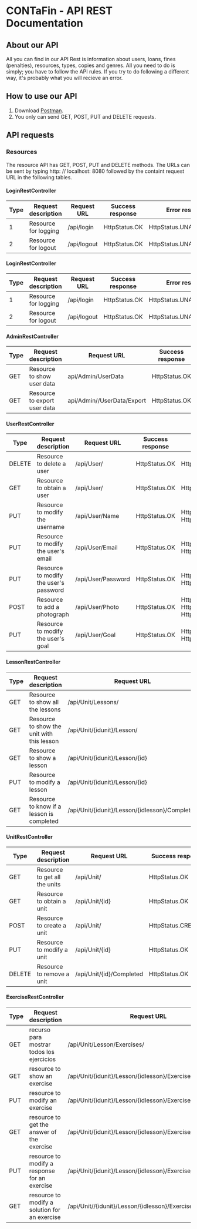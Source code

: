 # CONTaFin - API REST Documentation

## About our API
All you can find in our API Rest is information about users, loans, fines (penalties), resources, types, copies and genres. All you need to do is simply; you have to follow the API rules. If you try to do following a different way, it's probably what you will recieve an error.

## How to use our API
1. Download [Postman](https://www.getpostman.com/).
2. You only can send GET, POST, PUT and DELETE requests.

## API requests
### Resources
The resource API has GET, POST, PUT and DELETE methods.
The URLs can be sent by typing
http: // localhost: 8080 followed by the containt request URL in the following tables.

#### LoginRestController

|Type|Request description|Request URL|Success response|Error response|
|----|-------------------|-----------|----------------|--------------|
|1|Resource for logging|/api/login|HttpStatus.OK|HttpStatus.UNAUTHORIZED|
|2|Resource for logout|/api/logout|HttpStatus.OK|HttpStatus.UNAUTHORIZED|

#### LoginRestController

|Type|Request description|Request URL|Success response|Error response|
|----|-------------------|-----------|----------------|--------------|
|1|Resource for logging|/api/login|HttpStatus.OK|HttpStatus.UNAUTHORIZED|
|2|Resource for logout|/api/logout|HttpStatus.OK|HttpStatus.UNAUTHORIZED|

#### AdminRestController

|Type|Request description|Request URL|Success response|Error response|
|----|-------------------|-----------|----------------|--------------|
|GET|Resource to show user data|api/Admin/UserData|HttpStatus.OK|HttpStatus.UNAUTHORIZED|
|GET|Resource to export user data|api/Admin//UserData/Export|HttpStatus.OK|HttpStatus.INTERNAL_SERVER_ERROR|

#### UserRestController

|Type|Request description|Request URL|Success response|Error response|
|----|-------------------|-----------|----------------|--------------|
|DELETE|Resource to delete a user|/api/User/|HttpStatus.OK|HttpStatus.NOT_FOUND|
|GET|Resource to obtain a user|/api/User/|HttpStatus.OK|HttpStatus.UNAUTHORIZED|
|PUT|Resource to modify the username|/api/User/Name|HttpStatus.OK|HttpStatus.UNAUTHORIZED / HttpStatus.BAD_REQUEST|
|PUT|Resource to modify the user's email|/api/User/Email|HttpStatus.OK|HttpStatus.UNAUTHORIZED / HttpStatus.BAD_REQUEST|
|PUT|Resource to modify the user's password|/api/User/Password|HttpStatus.OK|HttpStatus.UNAUTHORIZED / HttpStatus.BAD_REQUEST|
|POST|Resource to add a photograph|/api/User/Photo|HttpStatus.OK|HttpStatus.UNAUTHORIZED / HttpStatus.BAD_REQUEST / HttpStatus.INTERNAL_SERVER_ERROR|
|PUT|Resource to modify the user's goal|/api/User/Goal|HttpStatus.OK|HttpStatus.UNAUTHORIZED / HttpStatus.BAD_REQUEST|

#### LessonRestController

|Type|Request description|Request URL|Success response|Error response|
|----|-------------------|-----------|----------------|--------------|
|GET|Resource to show all the lessons|/api/Unit/Lessons/|HttpStatus.OK| |
|GET|Resource to show the unit with this lesson|/api/Unit/{idunit}/Lesson/|HttpStatus.OK|HttpStatus.NOT_FOUND|
|GET|Resource to show a lesson|/api/Unit/{idunit}/Lesson/{id}|HttpStatus.OK|HttpStatus.NOT_FOUND|
|PUT|Resource to modify a lesson|/api/Unit/{idunit}/Lesson/{id}|HttpStatus.OK|HttpStatus.NOT_FOUND|
|GET|Resource to know if a lesson is completed|/api/Unit/{idunit}/Lesson/{idlesson}/Completed|HttpStatus.OK| |

#### UnitRestController

|Type|Request description|Request URL|Success response|Error response|
|----|-------------------|-----------|----------------|--------------|
|GET|Resource to get all the units|/api/Unit/|HttpStatus.OK| |
|GET|Resource to obtain a unit|/api/Unit/{id}|HttpStatus.OK|HttpStatus.NOT_FOUND|
|POST|Resource to create a unit|/api/Unit/|HttpStatus.CREATED| |
|PUT|Resource to modify a unit|/api/Unit/{id}|HttpStatus.OK|HttpStatus.NOT_FOUND|
|DELETE|Resource to remove a unit|/api/Unit/{id}/Completed|HttpStatus.OK|HttpStatus.NOT_FOUND|

#### ExerciseRestController

|Type|Request description|Request URL|Success response|Error response|
|----|-------------------|-----------|----------------|--------------|
|GET|recurso para mostrar todos los ejercicios|/api/Unit/Lesson/Exercises/| | |
|GET|resource to show an exercise|/api/Unit/{idunit}/Lesson/{idlesson}/Exercise/{id}|HttpStatus.OK|HttpStatus.NOT_FOUND|
|PUT|resource to modify an exercise|/api/Unit/{idunit}/Lesson/{idlesson}/Exercise/{id}|HttpStatus.OK|HttpStatus.NOT_FOUND|
|GET|resource to get the answer of the exercise|/api/Unit/{idunit}/Lesson/{idlesson}/Exercise/{id}/Answer|HttpStatus.OK|HttpStatus.NOT_FOUND|
|PUT|resource to modify a response for an exercise|/api/Unit/{idunit}/Lesson/{idlesson}/Exercise/{id}/Answer|HttpStatus.OK|HttpStatus.NOT_FOUND|
|GET|resource to modify a solution for an exercise|/api/Unit//{idunit}/Lesson/{idlesson}/Exercise/{id}/Solution|HttpStatus.OK|HttpStatus.NOT_FOUND|
